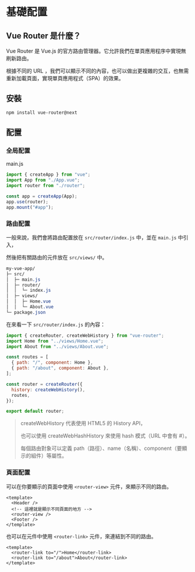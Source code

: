 # 基礎配置

## Vue Router 是什麼？

Vue Router 是 Vue.js 的官方路由管理器。它允許我們在單頁應用程序中實現無刷新路由。

根據不同的 URL ，我們可以顯示不同的內容，也可以做出更複雜的交互，也無需重新加載頁面，實現單頁應用程式（SPA）的效果。

## 安裝

```bash
npm install vue-router@next
```

## 配置

### 全局配置

main.js

```js
import { createApp } from "vue";
import App from "./App.vue";
import router from "./router";

const app = createApp(App);
app.use(router);
app.mount("#app");
```

### 路由配置

一般來說，我們會將路由配置放在 `src/router/index.js` 中，並在 `main.js` 中引入，

然後把有關路由的元件放在 `src/views/` 中。

```css
my-vue-app/
├─ src/
│  ├─ main.js
│  ├─ router/
│  │  └─ index.js
│  ├─ views/
│  │  ├─ Home.vue
│  │  └─ About.vue
└─ package.json
```

在來看一下 `src/router/index.js` 的內容：

```js
import { createRouter, createWebHistory } from "vue-router";
import Home from "../views/Home.vue";
import About from "../views/About.vue";

const routes = [
  { path: "/", component: Home },
  { path: "/about", component: About },
];

const router = createRouter({
  history: createWebHistory(),
  routes,
});

export default router;
```

> createWebHistory 代表使用 HTML5 的 History API，
>
> 也可以使用 createWebHashHistory 來使用 hash 模式（URL 中會有 #）。
>
> 每個路由對象可以定義 path（路徑）、name（名稱）、component（要顯示的組件）等屬性。

### 頁面配置

可以在你要顯示的頁面中使用 `<router-view>` 元件，來顯示不同的路由。

```vue
<template>
  <Header />
  <!-- 這裡就是顯示不同頁面的地方 -->
  <router-view />
  <Footer />
</template>
```

也可以在元件中使用 `<router-link>` 元件，來連結到不同的路由。

```vue
<template>
  <router-link to="/">Home</router-link>
  <router-link to="/about">About</router-link>
</template>
```
